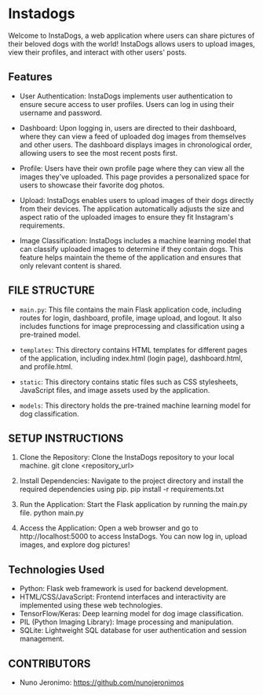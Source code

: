 # Instadogs

Welcome to InstaDogs, a web application where users can share pictures of their beloved dogs with the world! InstaDogs allows users to upload images, view their profiles, and interact with other users' posts.

## Features

- User Authentication: InstaDogs implements user authentication to ensure secure access to user profiles. Users can log in using their username and password.

- Dashboard: Upon logging in, users are directed to their dashboard, where they can view a feed of uploaded dog images from themselves and other users. The dashboard displays images in chronological order, allowing users to see the most recent posts first.

- Profile: Users have their own profile page where they can view all the images they've uploaded. This page provides a personalized space for users to showcase their favorite dog photos.

- Upload: InstaDogs enables users to upload images of their dogs directly from their devices. The application automatically adjusts the size and aspect ratio of the uploaded images to ensure they fit Instagram's requirements.

- Image Classification: InstaDogs includes a machine learning model that can classify uploaded images to determine if they contain dogs. This feature helps maintain the theme of the application and ensures that only relevant content is shared.

## FILE STRUCTURE

- `main.py`: This file contains the main Flask application code, including routes for login, dashboard, profile, image upload, and logout. It also includes functions for image preprocessing and classification using a pre-trained model.

- `templates`: This directory contains HTML templates for different pages of the application, including index.html (login page), dashboard.html, and profile.html.

- `static`: This directory contains static files such as CSS stylesheets, JavaScript files, and image assets used by the application.

- `models`: This directory holds the pre-trained machine learning model for dog classification.

## SETUP INSTRUCTIONS

1. Clone the Repository: Clone the InstaDogs repository to your local machine.
   git clone <repository_url>

2. Install Dependencies: Navigate to the project directory and install the required dependencies using pip.
   pip install -r requirements.txt

3. Run the Application: Start the Flask application by running the main.py file.
   python main.py

4. Access the Application: Open a web browser and go to http://localhost:5000 to access InstaDogs. You can now log in, upload images, and explore dog pictures!

## Technologies Used

- Python: Flask web framework is used for backend development.
- HTML/CSS/JavaScript: Frontend interfaces and interactivity are implemented using these web technologies.
- TensorFlow/Keras: Deep learning model for dog image classification.
- PIL (Python Imaging Library): Image processing and manipulation.
- SQLite: Lightweight SQL database for user authentication and session management.

## CONTRIBUTORS

- Nuno Jeronimo: https://github.com/nunojeronimos

